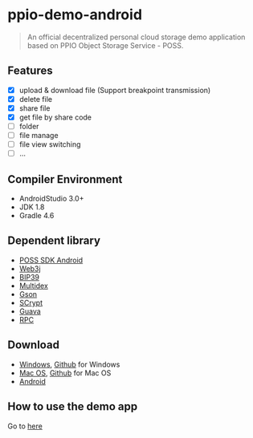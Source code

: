 # ppio-demo-android
> An official decentralized personal cloud storage demo application based on PPIO Object Storage Service - POSS.

## Features
- [x] upload & download file (Support breakpoint transmission)
- [x] delete file
- [x] share file
- [x] get file by share code
- [ ] folder
- [ ] file manage
- [ ] file view switching
- [ ] ...

## Compiler Environment
- AndroidStudio 3.0+
- JDK 1.8
- Gradle 4.6

## Dependent library
- [POSS SDK Android](https://github.com/ppio/ppio-skd-android)
- [Web3j](https://github.com/web3j/web3j)
- [BIP39](https://github.com/NovaCrypto/BIP39)
- [Multidex](https://mvnrepository.com/artifact/com.android.support/multidex)
- [Gson](https://mvnrepository.com/artifact/com.google.code.gson/gson/2.8.5)
- [SCrypt](https://mvnrepository.com/artifact/com.lambdaworks/scrypt)
- [Guava](https://mvnrepository.com/artifact/com.google.guava/guava)
- [RPC](https://code.google.com/archive/p/android-json-rpc/)


## Download
- [Windows](https://github.com/PPIO/ppio-demo-desktop/releases), [Github](https://github.com/ppio/ppio-demo-desktop) for Windows
- [Mac OS](https://github.com/PPIO/ppio-demo-desktop/releases), [Github](https://github.com/ppio/ppio-demo-desktop) for Mac OS
- [Android](https://github.com/PPIO/ppio-demo-android/releases)

## How to use the demo app
Go to [here](https://www.pp.io/docs/how_to_use_ppio_demo.html)
